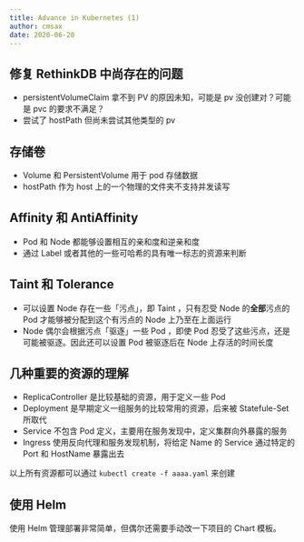 ```yaml
---
title: Advance in Kubernetes (1)
author: cmsax
date: 2020-06-20
---
```


## 修复 RethinkDB 中尚存在的问题

- persistentVolumeClaim 拿不到 PV 的原因未知，可能是 pv 没创建对？可能是 pvc 的要求不满足？
- 尝试了 hostPath 但尚未尝试其他类型的 pv

## 存储卷

- Volume 和 PersistentVolume 用于 pod 存储数据
- hostPath 作为 host 上的一个物理的文件夹不支持并发读写

## Affinity 和 AntiAffinity

- Pod 和 Node 都能够设置相互的亲和度和逆亲和度
- 通过 Label 或者其他的一些可哈希的具有唯一标志的资源来判断

## Taint 和 Tolerance

- 可以设置 Node 存在一些「污点」，即 Taint ，只有忍受 Node 的**全部**污点的 Pod 才能够被分配到这个有污点的 Node 上乃至在上面运行
- Node 偶尔会根据污点「驱逐」一些 Pod ，即使 Pod 忍受了这些污点，还是可能被驱逐。因此还可以设置 Pod 被驱逐后在 Node 上存活的时间长度

## 几种重要的资源的理解

- ReplicaController 是比较基础的资源，用于定义一些 Pod
- Deployment 是早期定义一组服务的比较常用的资源，后来被 Statefule-Set 所取代
- Service 不包含 Pod 定义，主要用在服务发现中，定义集群向外暴露的服务
- Ingress 使用反向代理和服务发现机制，将给定 Name 的 Service 通过特定的 Port 和 HostName 暴露出去

以上所有资源都可以通过 `kubectl create -f aaaa.yaml` 来创建

## 使用 Helm

使用 Helm 管理部署非常简单，但偶尔还需要手动改一下项目的 Chart 模板。
